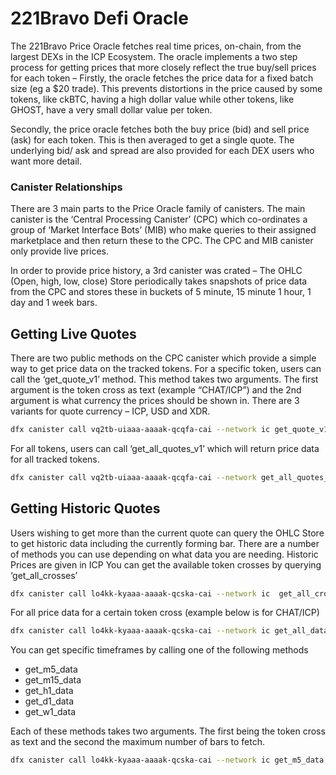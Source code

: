 # 221Bravo Defi Oracle

The 221Bravo Price Oracle fetches real time prices, on-chain, from the largest DEXs in the ICP Ecosystem. The oracle implements a two step process for getting prices that more closely reflect the true buy/sell prices for each token – Firstly, the oracle fetches the price data for a fixed batch size (eg a $20 trade). This prevents distortions in the price caused by some tokens, like ckBTC, having a high dollar value while other tokens, like GHOST, have a very small dollar value per token. 

Secondly, the price oracle fetches both the buy price (bid) and sell price (ask) for each token. This is then averaged to get a single quote. The underlying bid/ ask and spread are also provided for each DEX users who want more detail. 

### Canister Relationships
There are 3 main parts to the Price Oracle family of canisters. The main canister is the ‘Central Processing Canister’ (CPC) which co-ordinates a group of ‘Market Interface Bots’ (MIB) who make queries to their assigned marketplace and then return these to the CPC. 
The CPC and MIB canister only provide live prices. 

In order to provide price history, a 3rd canister was crated – The OHLC (Open, high, low, close) Store periodically takes snapshots of price data from the CPC and stores these in buckets of 5 minute, 15 minute 1 hour, 1 day and 1 week bars. 

## Getting Live Quotes
There are two public methods on the CPC canister which provide a simple way to get price data on the tracked tokens. 
For a specific token, users can call the ‘get_quote_v1’ method. This method takes two arguments. The first argument is the token cross as text (example “CHAT/ICP”) and the 2nd argument is what currency the prices should be shown in. There are 3 variants for quote currency – ICP, USD and XDR. 

```bash
dfx canister call vq2tb-uiaaa-aaaak-qcqfa-cai --network ic get_quote_v1 '("CHAT/ICP", variant {"USD"})'
```

For all tokens, users can call ‘get_all_quotes_v1’ which will return price data for all tracked tokens. 

```bash
dfx canister call vq2tb-uiaaa-aaaak-qcqfa-cai --network get_all_quotes_v1 '(variant {"USD"})'
```

## Getting Historic Quotes
Users wishing to get more than the current quote can query the OHLC Store to get historic data including the currently forming bar. There are a number of methods you can use depending on what data you are needing. Historic Prices are given in ICP
You can get the available token crosses by querying ‘get_all_crosses’ 

```bash
dfx canister call lo4kk-kyaaa-aaaak-qcska-cai --network ic  get_all_crosses
```

For all price data for a certain token cross (example below is for CHAT/ICP)

```bash
dfx canister call lo4kk-kyaaa-aaaak-qcska-cai --network ic get_all_data '("CHAT/ICP")' 
```

You can get specific timeframes by calling one of the following methods 
* get_m5_data
* get_m15_data
* get_h1_data
* get_d1_data
* get_w1_data

Each of these methods takes two arguments. The first being the token cross as text and the second the maximum number of bars to fetch.

```bash
dfx canister call lo4kk-kyaaa-aaaak-qcska-cai --network ic get_m5_data '("CHAT/ICP", 50 :nat64)' 
```
